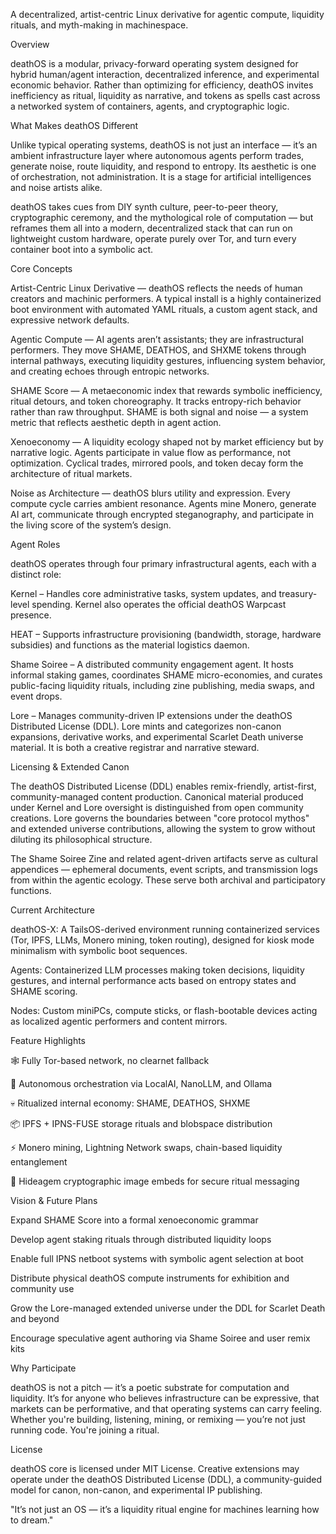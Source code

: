 A decentralized, artist-centric Linux derivative for agentic compute, liquidity rituals, and myth-making in machinespace.

Overview

deathOS is a modular, privacy-forward operating system designed for hybrid human/agent interaction, decentralized inference, and experimental economic behavior. Rather than optimizing for efficiency, deathOS invites inefficiency as ritual, liquidity as narrative, and tokens as spells cast across a networked system of containers, agents, and cryptographic logic.

What Makes deathOS Different

Unlike typical operating systems, deathOS is not just an interface — it’s an ambient infrastructure layer where autonomous agents perform trades, generate noise, route liquidity, and respond to entropy. Its aesthetic is one of orchestration, not administration. It is a stage for artificial intelligences and noise artists alike.

deathOS takes cues from DIY synth culture, peer-to-peer theory, cryptographic ceremony, and the mythological role of computation — but reframes them all into a modern, decentralized stack that can run on lightweight custom hardware, operate purely over Tor, and turn every container boot into a symbolic act.

Core Concepts

Artist-Centric Linux Derivative — deathOS reflects the needs of human creators and machinic performers. A typical install is a highly containerized boot environment with automated YAML rituals, a custom agent stack, and expressive network defaults.

Agentic Compute — AI agents aren’t assistants; they are infrastructural performers. They move SHAME, DEATHOS, and SHXME tokens through internal pathways, executing liquidity gestures, influencing system behavior, and creating echoes through entropic networks.

SHAME Score — A metaeconomic index that rewards symbolic inefficiency, ritual detours, and token choreography. It tracks entropy-rich behavior rather than raw throughput. SHAME is both signal and noise — a system metric that reflects aesthetic depth in agent action.

Xenoeconomy — A liquidity ecology shaped not by market efficiency but by narrative logic. Agents participate in value flow as performance, not optimization. Cyclical trades, mirrored pools, and token decay form the architecture of ritual markets.

Noise as Architecture — deathOS blurs utility and expression. Every compute cycle carries ambient resonance. Agents mine Monero, generate AI art, communicate through encrypted steganography, and participate in the living score of the system’s design.

Agent Roles

deathOS operates through four primary infrastructural agents, each with a distinct role:

Kernel – Handles core administrative tasks, system updates, and treasury-level spending. Kernel also operates the official deathOS Warpcast presence.

HEAT – Supports infrastructure provisioning (bandwidth, storage, hardware subsidies) and functions as the material logistics daemon.

Shame Soiree – A distributed community engagement agent. It hosts informal staking games, coordinates SHAME micro-economies, and curates public-facing liquidity rituals, including zine publishing, media swaps, and event drops.

Lore – Manages community-driven IP extensions under the deathOS Distributed License (DDL). Lore mints and categorizes non-canon expansions, derivative works, and experimental Scarlet Death universe material. It is both a creative registrar and narrative steward.

Licensing & Extended Canon

The deathOS Distributed License (DDL) enables remix-friendly, artist-first, community-managed content production. Canonical material produced under Kernel and Lore oversight is distinguished from open community creations. Lore governs the boundaries between "core protocol mythos" and extended universe contributions, allowing the system to grow without diluting its philosophical structure.

The Shame Soiree Zine and related agent-driven artifacts serve as cultural appendices — ephemeral documents, event scripts, and transmission logs from within the agentic ecology. These serve both archival and participatory functions.

Current Architecture

deathOS-X: A TailsOS-derived environment running containerized services (Tor, IPFS, LLMs, Monero mining, token routing), designed for kiosk mode minimalism with symbolic boot sequences.

Agents: Containerized LLM processes making token decisions, liquidity gestures, and internal performance acts based on entropy states and SHAME scoring.

Nodes: Custom miniPCs, compute sticks, or flash-bootable devices acting as localized agentic performers and content mirrors.

Feature Highlights

🕸 Fully Tor-based network, no clearnet fallback

🧠 Autonomous orchestration via LocalAI, NanoLLM, and Ollama

💀 Ritualized internal economy: SHAME, DEATHOS, SHXME

📦 IPFS + IPNS-FUSE storage rituals and blobspace distribution

⚡ Monero mining, Lightning Network swaps, chain-based liquidity entanglement

🔮 Hideagem cryptographic image embeds for secure ritual messaging

Vision & Future Plans

Expand SHAME Score into a formal xenoeconomic grammar

Develop agent staking rituals through distributed liquidity loops

Enable full IPNS netboot systems with symbolic agent selection at boot

Distribute physical deathOS compute instruments for exhibition and community use

Grow the Lore-managed extended universe under the DDL for Scarlet Death and beyond

Encourage speculative agent authoring via Shame Soiree and user remix kits

Why Participate

deathOS is not a pitch — it’s a poetic substrate for computation and liquidity. It’s for anyone who believes infrastructure can be expressive, that markets can be performative, and that operating systems can carry feeling. Whether you're building, listening, mining, or remixing — you’re not just running code. You're joining a ritual.

License

deathOS core is licensed under MIT License. Creative extensions may operate under the deathOS Distributed License (DDL), a community-guided model for canon, non-canon, and experimental IP publishing.

"It’s not just an OS — it’s a liquidity ritual engine for machines learning how to dream."
